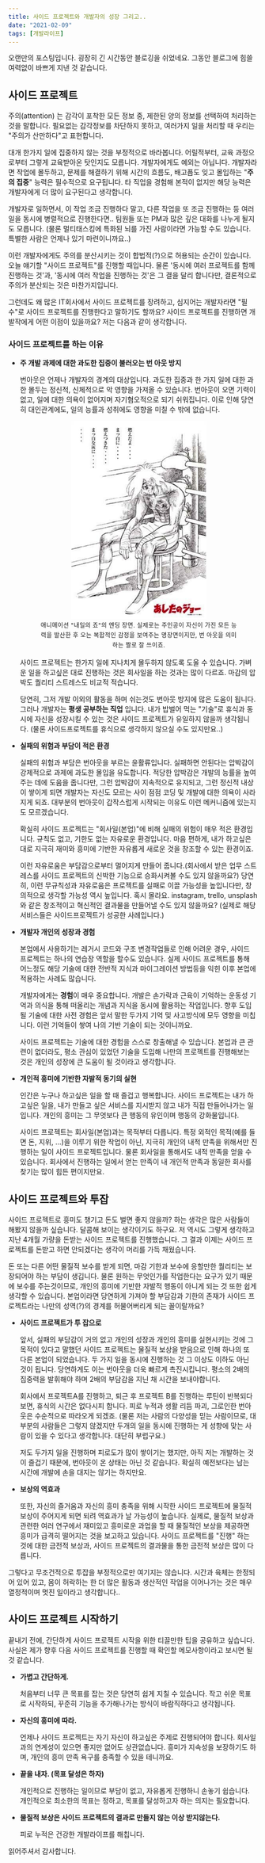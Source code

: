 ```yaml
---
title: 사이드 프로젝트와 개발자의 성장 그리고..
date: "2021-02-09"
tags: [개발라이프]
---
```


오랜만의 포스팅입니다.  굉장히 긴 시간동안 블로깅을 쉬었네요. 그동안 블로그에 힘쓸 여력없이 바쁘게 지낸 것 같습니다.

## 사이드 프로젝트

주의(attention) 는 감각이 포착한 모든 정보 중, 제한된 양의 정보를 선택하여 처리하는 것을 말합니다. 필요없는 감각정보를 차단하지 못하고, 여러가지 일을 처리할 때 우리는 "주의가 산만하다"고 표현합니다.

대개 한가지 일에 집중하지 않는 것을 부정적으로 바라봅니다. 어릴적부터, 교육 과정으로부터 그렇게 교육받아온 탓인지도 모릅니다.  개발자에게도 예외는 아닙니다. 개발자라면 작업에 몰두하고, 문제를 해결하기 위해 시간의 흐름도, 배고픔도 잊고 몰입하는 "**주의 집중**" 능력은 필수적으로 요구됩니다. 타 직업을 경험해 본적이 없지만 해당 능력은 개발자에게 더 많이 요구된다고 생각합니다.

개발자로 일하면서, 이 작업 조금 진행하다 말고, 다른 작업을 또 조금 진행하는 등 여러 일을 동시에 병렬적으로 진행한다면.. 팀원들 또는 PM과 많은 깊은 대화를 나누게 될지도 모릅니다. (물론 멀티태스킹에 특화된 뇌를 가진 사람이라면 가능할 수도 있습니다. 특별한 사람은 언제나 있기 마련이니까요..)

이런 개발자에게도 주의를 분산시키는 것이 합법적(?)으로 허용되는 순간이 있습니다. 오늘 얘기할 "사이드 프로젝트"를 진행할 때입니다. 물론 '동시에 여러 프로젝트를  함께진행하는 것'과, '동시에 여러 작업을 진행하는 것'은 그 결을 달리 합니다만, 결론적으로 주의가 분산되는 것은 마찬가지입니다.

그런데도 왜 많은 IT회사에서 사이드 프로젝트를 장려하고, 심지어는 개발자라면 "필수"로 사이드 프로젝트를 진행한다고 말하기도 할까요? 사이드 프로젝트를 진행하면 개발작에게 어떤 이점이 있을까요? 저는 다음과 같이 생각합니다.

### 사이드 프로젝트를 하는 이유

- **주 개발 과제에 대한 과도한 집중이 불러오는 번 아웃 방지**

    번아웃은 언제나 개발자의 경계의 대상입니다. 과도한 집중과 한 가지 일에 대한 과한 몰두는 정신적, 신체적으로 악 영향을 가져올 수 있습니다. 번아웃이 오면 기력이 없고, 일에 대한 의욕이 없어지며 자기혐오적으로 되기 쉬워집니다. 이로 인해 당연히 대인관계에도, 일의 능률과 성취에도 영향을 미칠 수 밖에 없습니다.

    <figure style="text-align:center;">
      <img src="./하얗게불태웠어.png" alt="하얗게불태웠어" style="max-height:400px;">
      <figcaption style="font-size: 0.75rem;font-weight: 400;line-height:1.66;letter-spacing:0.03333em;">
      애니메이션 "내일의 죠"의 엔딩 장면. 실제로는 주인공이 자신이 가진 모든 능력을 발산한 후 오는 복합적인 감정을 보여주는 명장면이지만, 번 아웃을 의미하는 짤로 잘 쓰이죠.
      </figcaption>
    </figure>

    사이드 프로젝트는 한가지 일에 지나치게 몰두하지 않도록 도울 수 있습니다. 가벼운 일을 하고싶은 대로 진행하는 것은 회사일을 하는 것과는 많이 다르죠. 마감의 압박도 퀄리티 스트레스도 비교적 적습니다.

    당연히, 그저 개발 이외의 활동을 하며 쉬는것도 번아웃 방지에 많은 도움이 됩니다. 그러나 개발자는 **평생 공부하는 직업** 입니다. 내가 밥벌어 먹는 "기술"로 휴식과 동시에 자신을 성장시킬 수 있는 것은 사이드 프로젝트가 유일하지 않을까 생각됩니다. (물론 사이드프로젝트를 휴식으로 생각하지 않으실 수도 있지만요..)

- **실패의 위험과 부담이 적은 환경**

    실패의 위험과 부담은 번아웃을 부르는 윤활류입니다. 실패하면 안된다는 압박감이 강제적으로 과제에 과도한 몰입을 유도합니다. 적당한 압박감은 개발의 능률을 높여주는 데에 도움을 줍니다만, 그런 압박감이 지속적으로 유지되고, 그런 정신적 내상이 쌓이게 되면 개발자는 자신도 모르는 사이 점점 코딩 및 개발에 대한 의욕이 사라지게 되죠. 대부분의 번아웃이 갑작스럽게 시작되는 이유도 이런 메커니즘에 있는지도 모르겠습니다.

    확실히 사이드 프로젝트는 "회사일(본업)"에 비해 실패의 위험이 매우 적은 환경입니다. 규칙도 없고, 기한도 없는 자유로운 환경입니다. 마음 편하게, 내가 하고싶은 대로 지극히 재미와 흥미에 기반한 자유롭게 새로운 것을 창조할 수 있는 환경이죠.

    이런 자유로움은 부담감으로부터 멀어지게 만들어 줍니다.(회사에서 받은 업무 스트레스를 사이드 프로젝트의 신박한 기능으로 승화시켜볼 수도 있지 않을까요?) 당연히, 이런 무규칙성과 자유로움은 프로젝트를 실패로 이끌 가능성을 높입니다만, 창의적으로 생각할 가능성 역시 높입니다. 혹시 몰라요. instagram, trello, unsplash 와 같은 창조적이고 혁신적인 결과물을 만들어낼 수도 있지 않을까요? (실제로 해당 서비스들은 사이드프로젝트가 성공한 사례입니다.)

- **개발자 개인의 성장과 경험**

    본업에서 사용하기는 레거시 코드와 구조 변경작업들로 인해 어려운 경우, 사이드 프로젝트는 하나의 연습장 역할을 할수도 있습니다. 실제 사이드 프로젝트를 통해 어느정도 해당 기술에 대한 전반적 지식과 마이그레이션 방법등을 익힌 이후 본업에 적용하는 사례도 많습니다.

    개발자에게는 **경험**이 매우 중요합니다. 개발은 손가락과 근육이 기억하는 운동성 기억과 의식을 통해 떠올리는 개념과 지식을 동시에 활용하는 작업입니다. 향후 도입될 기술에 대한 사전 경험은 앞서 말한 두가지 기억 및 사고방식에 모두 영향을 미칩니다. 이런 기억들이 쌓여 나의 기반 기술이 되는 것이니까요.

    사이드 프로젝트는 기술에 대한 경험을 스스로 창출해낼 수 있습니다. 본업과 큰 관련이 없더라도, 평소 관심이 있었던 기술을 도입해 나만의 프로젝트를 진행해보는 것은 개인의 성장에 큰 도움이 될 것이라고 생각합니다.

- **개인적 흥미에 기반한 자발적 동기의 실현**

    인간은 누구나 하고싶은 일을 할 때 즐겁고 행복합니다. 사이드 프로젝트는 내가 하고싶은 일을, 내가 만들고 싶은 서비스를 지시받지 않고 내가 직접 만들어나가는 일입니다. 개인의 흥미는 그 무엇보다 큰 행동의 유인이며 행동의 강화물입니다.

    사이드 프로젝트는 회사일(본업)과는 목적부터 다릅니다. 특정 외적인 목적(예를 들면 돈, 지위, ...)을 이루기 위한 작업이 아닌, 지극히 개인의 내적 만족을 위해서만 진행하는 일이 사이드 프로젝트입니다. 물론 회사일을 통해서도 내적 만족을 얻을 수 있습니다. 회사에서 진행하는 일에서 얻는 만족이 내 개인적 만족과 동일한 회사를 찾기는 많이 힘든 편이지만요.

## 사이드 프로젝트와 투잡

사이드 프로젝트로 흥미도 챙기고 돈도 벌면 좋지 않을까? 하는 생각은 많은 사람들이 해봤지 않을까 싶습니다. 달콤해 보이는 생각이기도 하구요. 저 역시도 그렇게 생각하고 지난 4개월 가량을 돈받는 사이드 프로젝트를 진행했습니다. 그 결과 이제는 사이드 프로젝트를 돈받고 하면 안되겠다는 생각이 머리를 가득 채웠습니다.

돈 또는 다른 어떤 물질적 보수를 받게 되면, 마감 기한과 보수에 응할만한 퀄리티는 보장되어야 하는 부담이 생깁니다. 물론 원하는 무엇인가를 작업한다는 요구가 있기 때문에 보수를 주는것이므로, 개인의 흥미에 기반한 자발적 행동이 아니게 되는 것 또한 쉽게 생각할 수 있습니다. 본업이라면 당연하게 가져야 할 부담감과 기한의 존재가 사이드 프로젝트라는 나만의 성역(?)의 경계를 허물어버리게 되는 꼴이랄까요?

- **사이드 프로젝트가 투 잡으로**

    앞서, 실패의 부담감이 거의 없고 개인의 성장과 개인의 흥미를 실현시키는 것에 그 목적이 있다고 말했던 사이드 프로젝트는 물질적 보상을 받음으로 인해 하나의 또 다른 본업이 되었습니다. 두 가지 일을 동시에 진행하는 것 그 이상도 이하도 아닌 것이 됩니다. 당연하게도 이는 번아웃을 더욱 빠르게 촉진시킵니다. 평소의 2배의 집중력을 발휘해야 하며 2배의 부담감을 지닌 채 시간을 보내야합니다.

    회사에서 프로젝트A를 진행하고, 퇴근 후 프로젝트 B를 진행하는 루틴이 반복되다 보면, 휴식의 시간은 없다시피 합니다. 피로 누적과 생활 리듬 파괴, 그로인한 번아웃은 수순적으로 따라오게 되겠죠. (물론 저는 사람의 다양성을 믿는 사람이므로, 대부분의 사람들은 그렇지 않겠지만 두개의 일을 동시에 진행하는 게 성향에 맞는 사람이 있을 수 있다고 생각합니다. 대단히 부럽구요.)

    저도 두가지 일을 진행하며 피로도가 많이 쌓이기는 했지만, 아직 저는 개발하는 것이 즐겁기 때문에, 번아웃이 온 상태는 아닌 것 같습니다. 확실히 예전보다는 남는 시간에 개발에 손을 대지는 않기는 하지만요.

- **보상의 역효과**

    또한, 자신의 즐거움과 자신의 흥미 충족을 위해 시작한 사이드 프로젝트에 물질적 보상이 주어지게 되면 되려 역효과가 날 가능성이 높습니다. 실제로, 물질적 보상과 관련한 여러 연구에서 재미있고 흥미로운 과업을 할 때 물질적인 보상을 제공하면 흥미가 급격히 떨어지는 것을 보고하고 있습니다. 사이드 프로젝트를 "진행" 하는 것에 대한 금전적 보상과, 사이드 프로젝트의 결과물을 통한 금전적 보상은 많이 다릅니다.

그렇다고 무조건적으로 투잡을 부정적으로만 여기지는 않습니다. 시간과 육체는 한정되어 있어 있고, 몸이 허락하는 한 더 많은 활동과 생산적인 작업을 이어나가는 것은 매우 열정적이며 멋진 일이라고 생각합니다..

## 사이드 프로젝트 시작하기

끝내기 전에, 간단하게 사이드 프로젝트 시작을 위한 티끌만한 팁을 공유하고 싶습니다. 사실은 제가 향후 다음 사이드 프로젝트를 진행할 때 확인할 메모사항이라고 보시면 될 것 같습니다.

- **가볍고 간단하게.**

    처음부터 너무 큰 목표를 잡는 것은 당연히 쉽게 지칠 수 있습니다. 작고 쉬운 목표로 시작하되, 꾸준히 기능을 추가해나가는 방식이 바람직하다고 생각됩니다.

- **자신의 흥미에 따라.**

    언제나 사이드 프로젝트는 자기 자신이 하고싶은 주제로 진행되어야 합니다. 회사일과의 연계성이 있으면 좋지만 없어도 상관없습니다. 흥미가 지속성을 보장하기도 하며, 개인의 흥미 만족 욕구를 충족할 수 있을 테니까요.

- **끝을 내자. (목표 달성은 하자)**

    개인적으로 진행하는 일이므로 부담이 없고, 자유롭게 진행하니 손놓기 쉽습니다. 개인적으로 최소한의 목표는 정하고, 목표를 달성하고자 하는 의지는 필요합니다.

- **물질적 보상은 사이드 프로젝트의 결과로 만들지 않는 이상 받지않는다.**

    피로 누적은 건강한 개발라이프를 해칩니다.

읽어주셔서 감사합니다.
